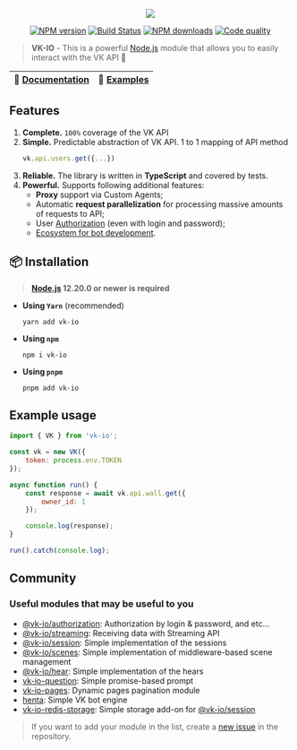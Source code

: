 <p align="center"><img src="https://raw.githubusercontent.com/negezor/vk-io/master/docs/logo.svg?sanitize=true"></p>
<p align="center">
<a href="https://www.npmjs.com/package/vk-io"><img src="https://img.shields.io/npm/v/vk-io.svg?style=flat-square" alt="NPM version"></a>
<a href="https://github.com/negezor/vk-io/actions/workflows/tests.yml"><img src="https://img.shields.io/github/workflow/status/negezor/vk-io/VK-IO CI?style=flat-square" alt="Build Status"></a>
<a href="https://www.npmjs.com/package/vk-io"><img src="https://img.shields.io/npm/dt/vk-io.svg?style=flat-square" alt="NPM downloads"></a>
<a href="https://www.codacy.com/app/negezor/vk-io"><img src="https://img.shields.io/codacy/grade/25ee36d46e6e498981a74f8b0653aacc.svg?style=flat-square" alt="Code quality"></a>
</p>

> **VK-IO** - This is a powerful [Node.js](https://nodejs.org) module that allows you to easily interact with the VK API 🚀

| 📖 [Documentation](https://negezor.github.io/vk-io/) | 🤖 [Examples](docs/examples/) |
| ---------------------------------------------------- | ----------------------------- |

## Features

1. **Complete.** `100%` coverage of the VK API
2. **Simple.** Predictable abstraction of VK API. 1 to 1 mapping of API method
   ```javascript
   vk.api.users.get({...})
   ```
3. **Reliable.** The library is written in **TypeScript** and covered by tests.
4. **Powerful.** Supports following additional features:
   - **Proxy** support via Custom Agents;
   - Automatic **request parallelization** for processing massive amounts of requests to API;
   - User [Authorization](./packages/authorization/README.md) (even with login and password);
   - [Ecosystem for bot development](#useful-modules-that-may-be-useful-to-you).

## 📦 Installation

> **[Node.js](https://nodejs.org/) 12.20.0 or newer is required**

- **Using `Yarn`** (recommended)
  ```shell
  yarn add vk-io
  ```
- **Using `npm`**
  ```shell
  npm i vk-io
  ```
- **Using `pnpm`**
  ```shell
  pnpm add vk-io
  ```

## Example usage

```javascript
import { VK } from 'vk-io';

const vk = new VK({
	token: process.env.TOKEN
});

async function run() {
	const response = await vk.api.wall.get({
		owner_id: 1
	});

	console.log(response);
}

run().catch(console.log);
```

## Community

### Useful modules that may be useful to you

- [@vk-io/authorization](https://github.com/negezor/vk-io/tree/master/packages/authorization): Authorization by login & password, and etc...
- [@vk-io/streaming](https://github.com/negezor/vk-io/tree/master/packages/streaming): Receiving data with Streaming API
- [@vk-io/session](https://github.com/negezor/vk-io/tree/master/packages/session): Simple implementation of the sessions
- [@vk-io/scenes](https://github.com/negezor/vk-io/tree/master/packages/scenes): Simple implementation of middleware-based scene management
- [@vk-io/hear](https://github.com/negezor/vk-io/tree/master/packages/hear): Simple implementation of the hears
- [vk-io-question](https://github.com/fakemancat/vk-io-question): Simple promise-based prompt
- [vk-io-pages](https://github.com/MrZillaGold/vk-io-pages): Dynamic pages pagination module
- [henta](https://github.com/u14-team/henta): Simple VK bot engine
- [vk-io-redis-storage](https://github.com/xtcry/vk-io-redis-storage): Simple storage add-on for [@vk-io/session](packages/session)

> If you want to add your module in the list, create a [new issue](https://github.com/negezor/vk-io/issues/new) in the repository.
